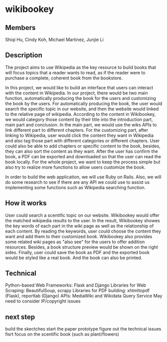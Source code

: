 # wikibookey
## Members
Shiqi Hu, Cindy Koh, Michael Martinez, Junjie Li

## Description
The project aims to use Wikipedia as the key resource to build books that will focus topics that a reader wants to read, as if the reader were to purchase a complete, coherent book from the bookstore.

In this project, we would like to build an interface that users can interact with the content in Wikipedia. In our project, there would be two main function, automatically producing the book for the users and customizing the book by the users. For automatically producing the book, the user would search the specific topic in our website, and then the website would linked to the relative page of wikipedia. According to the content in Wikibookey, we would category those content by their title into the introduction part, main part and conclusion. In the main part, we would use the wiks APIs to link different part to different chapters. For the customizing part, after linking to Wikipedia, user would click the content they want in Wikipedia and also tag those part with different categories or different chapters. User could also be able to add chapters or specific content to the book, besides, they can also sort the content as they want. After the user has confirm the book, a PDF can be exported and downloaded so that the user can read the book locally. For the whole project, we want to keep the process simple but also try to realize more functions to allow users customize the book.

In order to build the web application, we will use Ruby on Rails. Also, we will do some research to see if there are any API we could use to assist us implementing some functions such as Wikipedia searching function.

## How it works
User could search a scentific topic on our website. Wikibookey would offer the matched wikipedia results to the user. In the result, Wikibookey showes the key words of each part in the wiki page as well as the relationship of each content. By reading the keywords, user could choose the content they want and add them to their customized book. Wikibookey also provides some related wiki pages as "also see" for the users to offer addition resources. Besides, a book structure preview would be shown on the right sides. Finally, user could save the book as PDF and the exported book would be styled like a real book. And the book can also be printed.

## Technical
Python-based Web Frameworks: Flask and Django
Libraries for Web Scraping: BeautifulSoup, scrapy
Libraries for PDF building: xhtmltopdf (Flask), reportlab (Django)
APIs: MediaWiki and Wikidata Query Service
May need to consider IP/copyright issues

## next step
build the skectches
start the paper prototype
figure out the technical issues
fisrt focus on the scentific book (such as plant/flowers)

